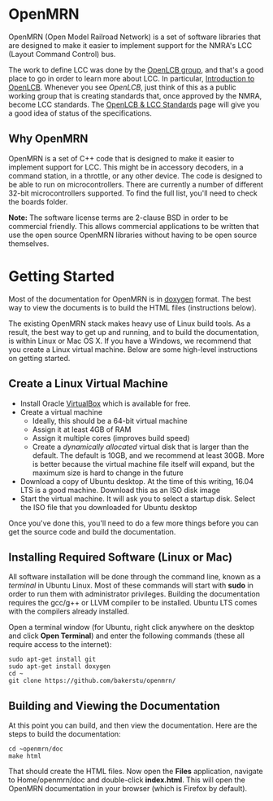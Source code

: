 # OpenMRN

OpenMRN (Open Model Railroad Network) is a set of software libraries that are
designed to make it easier to implement support for the NMRA's LCC (Layout
Command Control) bus.

The work to define LCC was done by the [OpenLCB group](http://openlcb.org/),
and that's a good place to go in order to learn more about LCC. In particular,
[Introduction to OpenLCB](http://openlcb.org/about-openlcb/introduction-to-openlcb/).
Whenever you see _OpenLCB_, just think of this as a public working group that is
creating standards that, once approved by the NMRA, become LCC standards. The 
[OpenLCB & LCC Standards](http://openlcb.org/openlcb-and-lcc-documents/layout-command-control-lcc/)
page will give you a good idea of status of the specifications.

## Why OpenMRN

OpenMRN is a set of C++ code that is designed to make it easier to implement
support for LCC. This might be in accessory decoders, in a command station, in a
throttle, or any other device. The code is designed to be able to run on
microcontrollers. There are currently a number of different 32-bit microcontrollers
supported. To find the full list, you'll need to check the boards folder.

**Note:** The software license terms are 2-clause BSD in order to be commercial
friendly. This allows commercial applications to be written that use the open
source OpenMRN libraries without having to be open source themselves.

# Getting Started

Most of the documentation for OpenMRN is in
[doxygen](http://www.stack.nl/~dimitri/doxygen/) format. The best way to view
the documents is to build the HTML files (instructions below).

The existing OpenMRN stack makes heavy use of Linux build tools. As a result,
the best way to get up and running, and to build the documentation, is within
Linux or Mac OS X. If you have a Windows, we recommend that you create a Linux
virtual machine. Below are some high-level instructions on getting started.

## Create a Linux Virtual Machine

* Install Oracle [VirtualBox](https://www.virtualbox.org/) which is available for
free.
* Create a virtual machine
    * Ideally, this should be a 64-bit virtual machine
    * Assign it at least 4GB of RAM
    * Assign it multiple cores (improves build speed)
    * Create a _dynamically allocated_ virtual disk that is larger than the
      default. The default is 10GB, and we recommend at least 30GB. More is
      better because the virtual machine file itself will expand, but the
      maximum size is hard to change in the future
* Download a copy of Ubuntu desktop. At the time of this writing, 16.04 LTS is a
  good machine. Download this as an ISO disk image
* Start the virtual machine. It will ask you to select a startup disk. Select
  the ISO file that you downloaded for Ubuntu desktop

Once you've done this, you'll need to do a few more things before you can get
the source code and build the documentation.

## Installing Required Software (Linux or Mac)

All software installation will be done through the command line, known as a
_terminal_ in Ubuntu Linux. Most of these commands will start with **sudo** in
order to run them with administrator privileges. Building the documentation
requires the gcc/g++ or LLVM compiler to be installed. Ubuntu LTS comes with the
compilers already installed.

Open a terminal window (for Ubuntu, right click anywhere on the desktop and
click **Open Terminal**) and enter the following commands (these all require
access to the internet):

```
sudo apt-get install git
sudo apt-get install doxygen
cd ~
git clone https://github.com/bakerstu/openmrn/
```
## Building and Viewing the Documentation

At this point you can build, and then view the documentation. Here are the steps
to build the documentation:

```
cd ~openmrn/doc
make html
```

That should create the HTML files. Now open the **Files** application, navigate
to Home/openmrn/doc and double-click **index.html**. This will open the OpenMRN
documentation in your browser (which is Firefox by default).